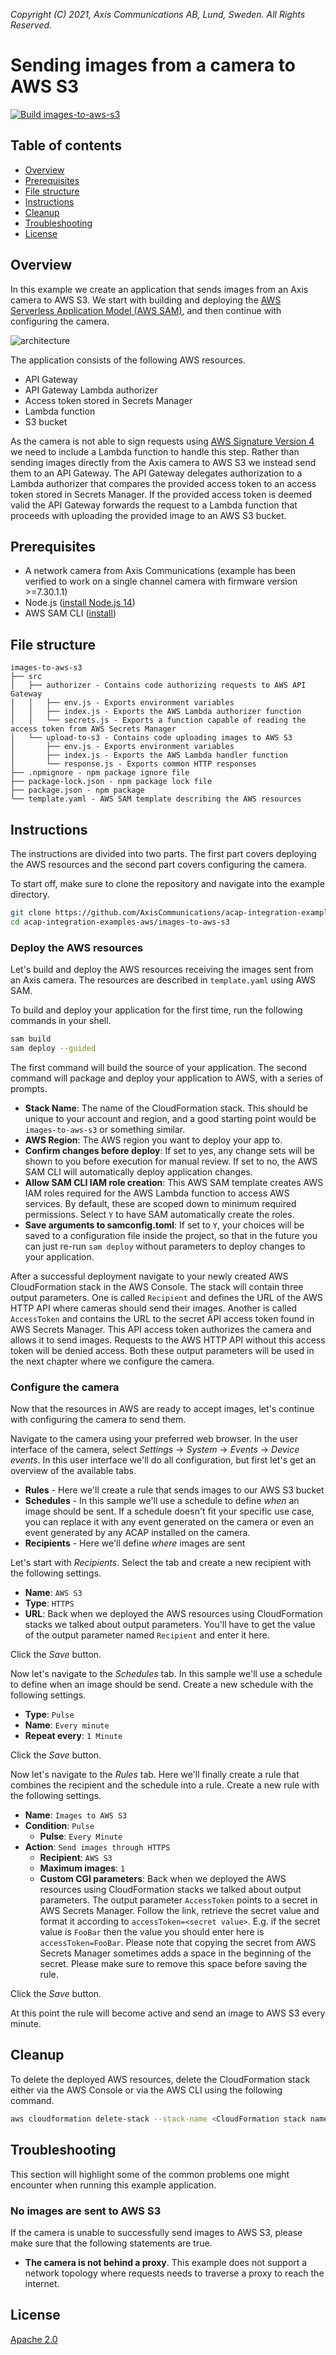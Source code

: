 *Copyright (C) 2021, Axis Communications AB, Lund, Sweden. All Rights Reserved.*

# Sending images from a camera to AWS S3

[![Build images-to-aws-s3](https://github.com/AxisCommunications/acap-integration-examples-aws/actions/workflows/images-to-aws-s3.yml/badge.svg)](https://github.com/AxisCommunications/acap-integration-examples-aws/actions/workflows/images-to-aws-s3.yml)

## Table of contents

- [Overview](#overview)
- [Prerequisites](#prerequisites)
- [File structure](#file-structure)
- [Instructions](#instructions)
- [Cleanup](#cleanup)
- [Troubleshooting](#troubleshooting)
- [License](#license)

## Overview

In this example we create an application that sends images from an Axis camera to AWS S3. We start with building and deploying the [AWS Serverless Application Model (AWS SAM)](https://docs.aws.amazon.com/serverless-application-model/latest/developerguide/what-is-sam.html), and then continue with configuring the camera.

![architecture](./assets/architecture.png)

The application consists of the following AWS resources.

- API Gateway
- API Gateway Lambda authorizer
- Access token stored in Secrets Manager
- Lambda function
- S3 bucket

As the camera is not able to sign requests using [AWS Signature Version 4](https://docs.aws.amazon.com/general/latest/gr/signature-version-4.html) we need to include a Lambda function to handle this step. Rather than sending images directly from the Axis camera to AWS S3 we instead send them to an API Gateway. The API Gateway delegates authorization to a Lambda authorizer that compares the provided access token to an access token stored in Secrets Manager. If the provided access token is deemed valid the API Gateway forwards the request to a Lambda function that proceeds with uploading the provided image to an AWS S3 bucket.

## Prerequisites

- A network camera from Axis Communications (example has been verified to work on a single channel camera with firmware version >=7.30.1.1)
- Node.js ([install Node.js 14](https://nodejs.org/en/))
- AWS SAM CLI ([install](https://docs.aws.amazon.com/serverless-application-model/latest/developerguide/serverless-sam-cli-install.html))

## File structure

```
images-to-aws-s3
├── src
│   ├── authorizer - Contains code authorizing requests to AWS API Gateway
│   │   ├── env.js - Exports environment variables
│   │   ├── index.js - Exports the AWS Lambda authorizer function
│   │   └── secrets.js - Exports a function capable of reading the access token from AWS Secrets Manager
│   └── upload-to-s3 - Contains code uploading images to AWS S3
│       ├── env.js - Exports environment variables
│       ├── index.js - Exports the AWS Lambda handler function
│       └── response.js - Exports common HTTP responses
├── .npmignore - npm package ignore file
├── package-lock.json - npm package lock file
├── package.json - npm package
└── template.yaml - AWS SAM template describing the AWS resources
```

## Instructions

The instructions are divided into two parts. The first part covers deploying the AWS resources and the second part covers configuring the camera.

To start off, make sure to clone the repository and navigate into the example directory.

```bash
git clone https://github.com/AxisCommunications/acap-integration-examples-aws.git
cd acap-integration-examples-aws/images-to-aws-s3
```

### Deploy the AWS resources

Let's build and deploy the AWS resources receiving the images sent from an Axis camera. The resources are described in `template.yaml` using AWS SAM.

To build and deploy your application for the first time, run the following commands in your shell.

```bash
sam build
sam deploy --guided
```

The first command will build the source of your application. The second command will package and deploy your application to AWS, with a series of prompts.

- **Stack Name**: The name of the CloudFormation stack. This should be unique to your account and region, and a good starting point would be `images-to-aws-s3` or something similar.
- **AWS Region**: The AWS region you want to deploy your app to.
- **Confirm changes before deploy**: If set to yes, any change sets will be shown to you before execution for manual review. If set to no, the AWS SAM CLI will automatically deploy application changes.
- **Allow SAM CLI IAM role creation**: This AWS SAM template creates AWS IAM roles required for the AWS Lambda function to access AWS services. By default, these are scoped down to minimum required permissions. Select `Y` to have SAM automatically create the roles.
- **Save arguments to samconfig.toml**: If set to `Y`, your choices will be saved to a configuration file inside the project, so that in the future you can just re-run `sam deploy` without parameters to deploy changes to your application.

After a successful deployment navigate to your newly created AWS CloudFormation stack in the AWS Console. The stack will contain three output parameters. One is called `Recipient` and defines the URL of the AWS HTTP API where cameras should send their images. Another is called `AccessToken` and contains the URL to the secret API access token found in AWS Secrets Manager. This API access token authorizes the camera and allows it to send images. Requests to the AWS HTTP API without this access token will be denied access. Both these output parameters will be used in the next chapter where we configure the camera.

### Configure the camera

Now that the resources in AWS are ready to accept images, let's continue with configuring the camera to send them.

Navigate to the camera using your preferred web browser. In the user interface of the camera, select *Settings* -> *System* -> *Events* -> *Device events*. In this user interface we'll do all configuration, but first let's get an overview of the available tabs.

- **Rules** - Here we'll create a rule that sends images to our AWS S3 bucket
- **Schedules** - In this sample we'll use a schedule to define *when* an image should be sent. If a schedule doesn't fit your specific use case, you can replace it with any event generated on the camera or even an event generated by any ACAP installed on the camera.
- **Recipients** - Here we'll define *where* images are sent

Let's start with *Recipients*. Select the tab and create a new recipient with the following settings.

- **Name**: `AWS S3`
- **Type**: `HTTPS`
- **URL**: Back when we deployed the AWS resources using CloudFormation stacks we talked about output parameters. You'll have to get the value of the output parameter named `Recipient` and enter it here.

Click the *Save* button.

Now let's navigate to the *Schedules* tab. In this sample we'll use a schedule to define when an image should be send. Create a new schedule with the following settings.

- **Type**: `Pulse`
- **Name**: `Every minute`
- **Repeat every**: `1 Minute`

Click the *Save* button.

Now let's navigate to the *Rules* tab. Here we'll finally create a rule that combines the recipient and the schedule into a rule. Create a new rule with the following settings.

- **Name**: `Images to AWS S3`
- **Condition**: `Pulse`
    - **Pulse**: `Every Minute`
- **Action**: `Send images through HTTPS`
    - **Recipient**: `AWS S3`
    - **Maximum images**: `1`
    - **Custom CGI parameters**: Back when we deployed the AWS resources using CloudFormation stacks we talked about output parameters. The output parameter `AccessToken` points to a secret in AWS Secrets Manager. Follow the link, retrieve the secret value and format it according to `accessToken=<secret value>`. E.g. if the secret value is `FooBar` then the value you should enter here is `accessToken=FooBar`. Please note that copying the secret from AWS Secrets Manager sometimes adds a space in the beginning of the secret. Please make sure to remove this space before saving the rule.

Click the *Save* button.

At this point the rule will become active and send an image to AWS S3 every minute.

## Cleanup

To delete the deployed AWS resources, delete the CloudFormation stack either via the AWS Console or via the AWS CLI using the following command.

```bash
aws cloudformation delete-stack --stack-name <CloudFormation stack name>
```

## Troubleshooting

This section will highlight some of the common problems one might encounter when running this example application.

### No images are sent to AWS S3

If the camera is unable to successfully send images to AWS S3, please make sure that the following statements are true.

- **The camera is not behind a proxy**. This example does not support a network topology where requests needs to traverse a proxy to reach the internet.

## License

[Apache 2.0](./LICENSE)
